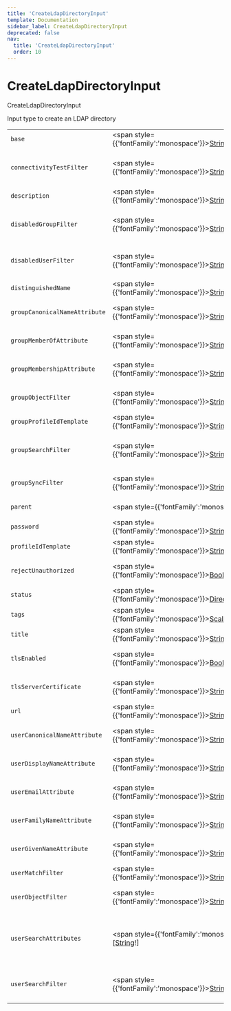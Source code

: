 ```yaml
---
title: 'CreateLdapDirectoryInput'
template: Documentation
sidebar_label: CreateLdapDirectoryInput
deprecated: false
nav:
  title: 'CreateLdapDirectoryInput'
  order: 10
---
```


# CreateLdapDirectoryInput

<div style={{'fontFamily':'monospace'}}><span style={{'fontSize':'1.5rem','fontWeight':500}}>CreateLdapDirectoryInput</span></div>



Input type to create an LDAP directory

| | | |
| -- | -- | -- |
| `base` | <span style={{'fontFamily':'monospace'}}><a href="/guardrails/docs/reference/graphql/scalar/String">String</a>!</span> | The `base` DN of the LDAP directory to connect to |
| `connectivityTestFilter` | <span style={{'fontFamily':'monospace'}}><a href="/guardrails/docs/reference/graphql/scalar/String">String</a></span> | Optional `connectivityTestFilter` of the LDAP directory to store a test filter to be used by the connectivity control for testing LDAP connections. |
| `description` | <span style={{'fontFamily':'monospace'}}><a href="/guardrails/docs/reference/graphql/scalar/String">String</a></span> | Optional `description` of the LDAP directory to create |
| `disabledGroupFilter` | <span style={{'fontFamily':'monospace'}}><a href="/guardrails/docs/reference/graphql/scalar/String">String</a></span> | Optional `disabledGroupFilter` of the LDAP directory to filter out disabled groups in the LDAP server. If not specified then `(description=disabled)` is used. |
| `disabledUserFilter` | <span style={{'fontFamily':'monospace'}}><a href="/guardrails/docs/reference/graphql/scalar/String">String</a></span> | Optional `disabledUserFilter` of the LDAP directory to connect to. If not specified then `!(userAccountControl:1.2.840.113556.1.4.803:=2)` is used |
| `distinguishedName` | <span style={{'fontFamily':'monospace'}}><a href="/guardrails/docs/reference/graphql/scalar/String">String</a>!</span> | The `distinguishedName` of the LDAP directory account to connect as |
| `groupCanonicalNameAttribute` | <span style={{'fontFamily':'monospace'}}><a href="/guardrails/docs/reference/graphql/scalar/String">String</a></span> | Optional `groupCanonicalNameAttribute` of the LDAP directory to connect to. If not specified then `cn` is used |
| `groupMemberOfAttribute` | <span style={{'fontFamily':'monospace'}}><a href="/guardrails/docs/reference/graphql/scalar/String">String</a></span> | Optional `groupMemberOfAttribute` of the LDAP directory to store the attribute name where parent groups of a group/user are stored. |
| `groupMembershipAttribute` | <span style={{'fontFamily':'monospace'}}><a href="/guardrails/docs/reference/graphql/scalar/String">String</a></span> | Optional `groupMembershipAttribute` of the LDAP directory to store the attribute name where member groups/users of a group are stored. |
| `groupObjectFilter` | <span style={{'fontFamily':'monospace'}}><a href="/guardrails/docs/reference/graphql/scalar/String">String</a></span> | Optional `groupObjectFilter` of the LDAP directory to connect to. If not specified then `(objectCategory=group)` is used |
| `groupProfileIdTemplate` | <span style={{'fontFamily':'monospace'}}><a href="/guardrails/docs/reference/graphql/scalar/String">String</a></span> | Optional `groupProfileIdTemplate` of the LDAP directory to create |
| `groupSearchFilter` | <span style={{'fontFamily':'monospace'}}><a href="/guardrails/docs/reference/graphql/scalar/String">String</a></span> | Optional `groupSearchFilter` of the LDAP directory to connect to. The provided filter is Nunjucks rendered with `groupname` provided as a data parameter. If not specified then `(|(sAMAccountName={{groupname}}*)(mail={{groupname}}*)(cn={{groupname}}*))` is used |
| `groupSyncFilter` | <span style={{'fontFamily':'monospace'}}><a href="/guardrails/docs/reference/graphql/scalar/String">String</a></span> | Optional `groupSyncFilter` of the LDAP directory to connect to. This filter will find groups to sync, subject to the `base` and `groupObjectFilter`. |
| `parent` | <span style={{'fontFamily':'monospace'}}><a href="/guardrails/docs/reference/graphql/scalar/ID">ID</a>!</span> | The `parent` of the LDAP directory to create, either as an id, or an AKA |
| `password` | <span style={{'fontFamily':'monospace'}}><a href="/guardrails/docs/reference/graphql/scalar/String">String</a>!</span> | The `password` of the LDAP directory account to connect as |
| `profileIdTemplate` | <span style={{'fontFamily':'monospace'}}><a href="/guardrails/docs/reference/graphql/scalar/String">String</a>!</span> | The `profileIdTemplate` of the LDAP directory to create |
| `rejectUnauthorized` | <span style={{'fontFamily':'monospace'}}><a href="/guardrails/docs/reference/graphql/scalar/Boolean">Boolean</a>!</span> | Mandatory `rejectUnauthorized` of the LDAP directory indicating whether unauthorized LDAP server requests should be rejected or not. |
| `status` | <span style={{'fontFamily':'monospace'}}><a href="/guardrails/docs/reference/graphql/enum/DirectoryStatus">DirectoryStatus</a>!</span> | The `status` of the LDAP directory to create |
| `tags` | <span style={{'fontFamily':'monospace'}}><a href="/guardrails/docs/reference/graphql/scalar/Scalar">Scalar</a></span> | Optional `tags` for the LDAP directory to create |
| `title` | <span style={{'fontFamily':'monospace'}}><a href="/guardrails/docs/reference/graphql/scalar/String">String</a>!</span> | The `title` of the LDAP directory to create |
| `tlsEnabled` | <span style={{'fontFamily':'monospace'}}><a href="/guardrails/docs/reference/graphql/scalar/Boolean">Boolean</a>!</span> | Mandatory `tlsEnabled` of the LDAP directory indicating whether server side TLS encryption is enabled for the LDAP Connection. |
| `tlsServerCertificate` | <span style={{'fontFamily':'monospace'}}><a href="/guardrails/docs/reference/graphql/scalar/String">String</a></span> | Optional `tlsServerCertificate` of the LDAP directory to store the root certificate for TLS encryption. |
| `url` | <span style={{'fontFamily':'monospace'}}><a href="/guardrails/docs/reference/graphql/scalar/String">String</a>!</span> | The `url` of the LDAP directory to connect to |
| `userCanonicalNameAttribute` | <span style={{'fontFamily':'monospace'}}><a href="/guardrails/docs/reference/graphql/scalar/String">String</a></span> | Optional `userCanonicalNameAttribute` of the LDAP directory to connect to. If not specified then `cn` is used |
| `userDisplayNameAttribute` | <span style={{'fontFamily':'monospace'}}><a href="/guardrails/docs/reference/graphql/scalar/String">String</a></span> | Optional `userDisplayNameAttribute` of the LDAP directory to connect to. If not specified then `displayName` is used |
| `userEmailAttribute` | <span style={{'fontFamily':'monospace'}}><a href="/guardrails/docs/reference/graphql/scalar/String">String</a></span> | Optional `userEmailAttribute` of the LDAP directory to connect to. If not specified then `mail` is used |
| `userFamilyNameAttribute` | <span style={{'fontFamily':'monospace'}}><a href="/guardrails/docs/reference/graphql/scalar/String">String</a></span> | Optional `userFamilyNameAttribute` of the LDAP directory to connect to. If not specified then `sn` is used |
| `userGivenNameAttribute` | <span style={{'fontFamily':'monospace'}}><a href="/guardrails/docs/reference/graphql/scalar/String">String</a></span> | Optional `userGivenNameAttribute` of the LDAP directory to connect to. If not specified then `givenName` is used |
| `userMatchFilter` | <span style={{'fontFamily':'monospace'}}><a href="/guardrails/docs/reference/graphql/scalar/String">String</a></span> | Optional `userMatchFilter` of the LDAP directory to connect to. |
| `userObjectFilter` | <span style={{'fontFamily':'monospace'}}><a href="/guardrails/docs/reference/graphql/scalar/String">String</a></span> | Optional `userObjectFilter` of the LDAP directory to connect to. If not specified then `(objectCategory=user)` is used |
| `userSearchAttributes` | <span style={{'fontFamily':'monospace'}}>[<a href="/guardrails/docs/reference/graphql/scalar/String">String</a>!]</span> | Optional `userSearchAttributes` of the LDAP directory to connect to. If not specified then this defaults to `["*"]`. If attributes other than `"*"` are specified, then additionally the values for `userDisplayNameAttribute` and `userAccountNameAttribute` are included |
| `userSearchFilter` | <span style={{'fontFamily':'monospace'}}><a href="/guardrails/docs/reference/graphql/scalar/String">String</a></span> | Optional `userSearchFilter` of the LDAP directory to connect to. The provided filter is Nunjucks rendered with `username` provided as a data parameter. If not specified then `(|(sAMAccountName={{username}}*)(mail={{username}}*)(givenName={{username}}*)(sn={{username}}*))` is used |